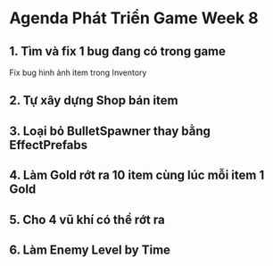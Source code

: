 # Agenda Phát Triển Game Week 8

## 1. Tìm và fix 1 bug đang có trong game
Fix bug hình ảnh item trong Inventory

## 2. Tự xây dựng Shop bán item

## 3. Loại bỏ BulletSpawner thay bằng EffectPrefabs

## 4. Làm Gold rớt ra 10 item cùng lúc mỗi item 1 Gold

## 5. Cho 4 vũ khí có thể rớt ra

## 6. Làm Enemy Level by Time
